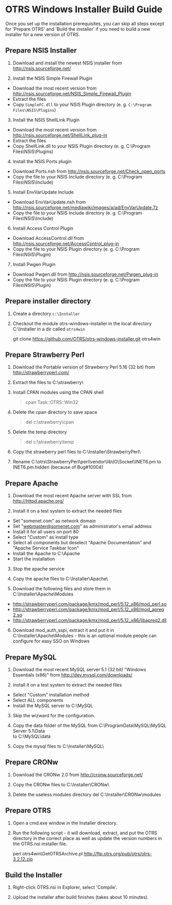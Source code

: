 # OTRS Windows Installer Build Guide

Once you set up the installation prerequisites, you can skip all steps except for 'Prepare OTRS'
and 'Build the installer' if you need to build a new installer for a new version of OTRS.


## Prepare NSIS Installer

1. Download and install the newest NSIS installer from http://nsis.sourceforge.net/

2. Install the NSIS Simple Firewall Plugin
 - Download the most recent version from http://nsis.sourceforge.net/NSIS_Simple_Firewall_Plugin
 - Extract the files
 - Copy `SimpleFC.dll` to your NSIS Plugin directory (e. g. `C:\Program Files\NSIS\Plugins`)

3. Install the NSIS ShellLink Plugin
 - Download the most recent version from http://nsis.sourceforge.net/ShellLink_plug-in
 - Extract the files
 - Copy ShellLink.dll to your NSIS Plugin directory (e. g. C:\Program Files\NSIS\Plugins)

4. Install the NSIS Ports plugin
 - Download Ports.nsh from http://nsis.sourceforge.net/Check_open_ports
 - Copy the file to your NSIS Include directory (e. g. C:\Program Files\NSIS\Include)

5. Install EnvVarUpdate Include
 - Download EnvVarUpdate.nsh from http://nsis.sourceforge.net/mediawiki/images/a/ad/EnvVarUpdate.7z
 - Copy the file to your NSIS Include directory (e. g. C:\Program Files\NSIS\Include)

6. Install Access Control Plugin
 - Download AccessControl.dll from http://nsis.sourceforge.net/AccessControl_plug-in
 - Copy the file to your NSIS Plugin directory (e. g. C:\Program Files\NSIS\Plugin)

7. Install Pwgen Plugin
 - Download Pwgen.dll from http://nsis.sourceforge.net/Pwgen_plug-in
 - Copy the file to your NSIS Plugin directory (e. g. C:\Program Files\NSIS\Plugin)

## Prepare installer directory

1. Create a directory `c:\Installer`

2. Checkout the module otrs-windows-installer in the local directory C:\Installer in a dir called `otrs4win`

    git clone https://github.com/OTRS/otrs-windows-installer.git otrs4win


## Prepare Strawberry Perl

1. Download the Portable version of Strawberry Perl 5.16 (32 bit) from http://strawberryperl.com/

2. Extract the files to C:\strawberry\

3. Install CPAN modules using the CPAN shell

    > cpan Task::OTRS::Win32

4. Delete the cpan directory to save space
    > del c:\strawberry\cpan

5. Delete the temp directory
    > del c:\strawberry\temp

6. Copy the strawberry perl files to C:\Installer\StrawberryPerl\

7. Rename C:\otrs\StrawberryPerl\perl\vendor\lib\IO\Socket\INET6.pm to INET6.pm.hidden (because of Bug#10004)


## Prepare Apache

1. Download the most recent Apache server with SSL from http://httpd.apache.org/

2. Install it on a test system to extract the needed files
 - Set "somenet.com" as network domain
 - Set "webmaster@somenet.com" as administrator's email address
 - Install it for all users on port 80
 - Select "Custom" as install type
 - Select all components but deselect "Apache Documentation" and "Apache Service Taskbar Icon"
 - Install the Apache to C:\Apache
 - Start the installation

3. Stop the apache service

4. Copy the apache files to C:\Installer\Apache\

5. Download the following files and store them in C:\Installer\Apache\Modules
 - http://strawberryperl.com/package/kmx/mod_perl/5.12_x86/mod_perl.so
 - http://strawberryperl.com/package/kmx/mod_perl/5.12_x86/mod_apreq2.so
 - http://strawberryperl.com/package/kmx/mod_perl/5.12_x86/libapreq2.dll

6. Download mod_auth_sspi, extract it and put it in C:\Installer\Apache\Modules - this is an optional module people can configure for easy SSO on Windows


## Prepare MySQL

1. Download the most recent MySQL server 5.1 (32 bit) "Windows Essentials (x86)" from http://dev.mysql.com/downloads/

2. Install it on a test system to extract the needed files
 - Select "Custom" installation method
 - Select ALL components
 - Install the MySQL server to C:\MySQL

3. Skip the wizward for the configuration.

4. Copy the data folder of the MySQL from
    C:\ProgramData\MySQL\MySQL Server 5.1\Data\
    to
    C:\MySQL\data

5. Copy the mysql files to C:\Installer\MySQL\


## Prepare CRONw

1. Download the CRONw 2.0 from http://cronw.sourceforge.net/

2. Copy the CRONw files to C:\Installer\CRONw\

3. Delete the useless modules directory
    del C:\Installer\CRONw\modules


## Prepare OTRS

1. Open a cmd.exe window in the Installer directory.

2. Run the following script - it will download, extract, and put the OTRS directory in the correct place as well as update the version numbers in the OTRS.nsi installer file.

    perl otrs4win\GetOTRSArchive.pl http://ftp.otrs.org/pub/otrs/otrs-3.2.12.zip


## Build the Installer

1. Right-click OTRS.nsi in Explorer, select 'Compile'.

2. Upload the installer after build finishes (takes about 10 minutes).
